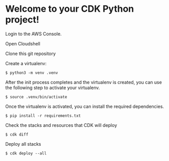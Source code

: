 
# Welcome to your CDK Python project!

Login to the AWS Console.

Open Cloudshell

Clone this git repository

Create a virtualenv:

```
$ python3 -m venv .venv
```

After the init process completes and the virtualenv is created, you can use the following
step to activate your virtualenv.

```
$ source .venv/bin/activate
```


Once the virtualenv is activated, you can install the required dependencies.

```
$ pip install -r requirements.txt
```

Check the stacks and resources that CDK will deploy

```
$ cdk diff
```

Deploy all stacks

```
$ cdk deploy --all
```